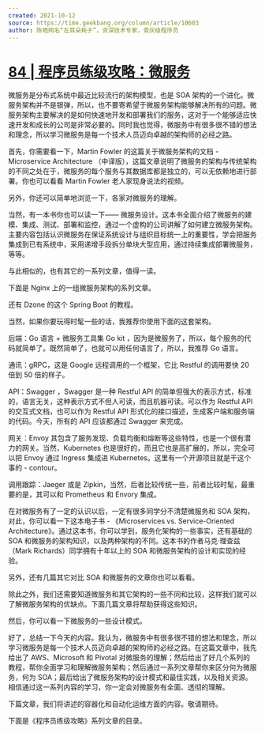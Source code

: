 ```yaml
---
created: 2021-10-12
source: https://time.geekbang.org/column/article/10603
author: 陈皓网名“左耳朵耗子”，资深技术专家，骨灰级程序员
---
```


# [84 | 程序员练级攻略：微服务](https://time.geekbang.org/column/article/10603)


微服务是分布式系统中最近比较流行的架构模型，也是 SOA 架构的一个进化。微服务架构并不是银弹，所以，也不要寄希望于微服务架构能够解决所有的问题。微服务架构主要解决的是如何快速地开发和部署我们的服务，这对于一个能够适应快速开发和成长的公司是非常必要的。同时我也觉得，微服务中有很多很不错的想法和理念，所以学习微服务是每一个技术人员迈向卓越的架构师的必经之路。

首先，你需要看一下，Martin Fowler 的这篇关于微服务架构的文档 - Microservice Architecture （中译版），这篇文章说明了微服务的架构与传统架构的不同之处在于，微服务的每个服务与其数据库都是独立的，可以无依赖地进行部署。你也可以看看 Martin Fowler 老人家现身说法的视频。

另外，你还可以简单地浏览一下，各家对微服务的理解。

当然，有一本书你也可以读一下—— 微服务设计。这本书全面介绍了微服务的建模、集成、测试、部署和监控，通过一个虚构的公司讲解了如何建立微服务架构。主要内容包括认识微服务在保证系统设计与组织目标统一上的重要性，学会把服务集成到已有系统中，采用递增手段拆分单块大型应用，通过持续集成部署微服务，等等。

与此相似的，也有其它的一系列文章，值得一读。

下面是 Nginx 上的一组微服务架构的系列文章。

还有 Dzone 的这个 Spring Boot 的教程。

当然，如果你要玩得时髦一些的话，我推荐你使用下面的这套架构。

后端：Go 语言 + 微服务工具集 Go kit ，因为是微服务了，所以，每个服务的代码就简单了。既然简单了，也就可以用任何语言了，所以，我推荐 Go 语言。

通讯：gRPC，这是 Google 远程调用的一个框架，它比 Restful 的调用要快 20 倍到 50 倍的样子。

API：Swagger ，Swagger 是一种 Restful API 的简单但强大的表示方式，标准的，语言无关，这种表示方式不但人可读，而且机器可读。可以作为 Restful API 的交互式文档，也可以作为 Restful API 形式化的接口描述，生成客户端和服务端的代码。今天，所有的 API 应该都通过 Swagger 来完成。

网关：Envoy 其包含了服务发现、负载均衡和熔断等这些特性，也是一个很有潜力的网关。当然，Kubernetes 也是很好的，而且它也是高扩展的，所以，完全可以把 Envoy 通过 Ingress 集成进 Kubernetes。这里有一个开源项目就是干这个事的 - contour。

调用跟踪：Jaeger 或是 Zipkin，当然，后者比较传统一些，前者比较时髦，最重要的是，其可以和 Prometheus 和 Envory 集成。

在对微服务有了一定的认识以后，一定有很多同学分不清楚微服务和 SOA 架构，对此，你可以看一下这本电子书 - 《Microservices vs. Service-Oriented Architecture》。通过这本书，你可以学到，服务化架构的一些事实，还有基础的 SOA 和微服务的架构知识，以及两种架构的不同。这本书的作者马克·理查兹（Mark Richards）同学拥有十年以上的 SOA 和微服务架构的设计和实现的经验。

另外，还有几篇其它对比 SOA 和微服务的文章你也可以看看。

除此之外，我们还需要知道微服务和其它架构的一些不同和比较，这样我们就可以了解微服务架构的优缺点。下面几篇文章将帮助获得这些知识。

然后，你可以看一下微服务的一些设计模式。

好了，总结一下今天的内容。我认为，微服务中有很多很不错的想法和理念，所以学习微服务是每一个技术人员迈向卓越的架构师的必经之路。在这篇文章中，我先给出了 AWS、Microsoft 和 Pivotal 对微服务的理解；然后给出了好几个系列的教程，帮你全面学习和理解微服务架构；然后通过一系列文章帮你来区分何为微服务，何为 SOA；最后给出了微服务架构的设计模式和最佳实践，以及相关资源。相信通过这一系列内容的学习，你一定会对微服务有全面、透彻的理解。

下篇文章，我们将讲述的容器化和自动化运维方面的内容。敬请期待。

下面是《程序员练级攻略》系列文章的目录。
